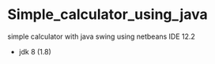 # Simple_calculator_using_java
simple calculator with java swing using netbeans IDE 12.2
- jdk 8 (1.8)

